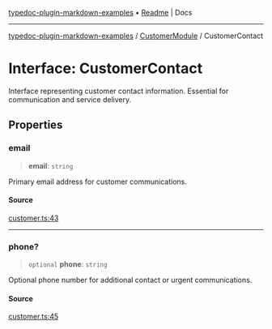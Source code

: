 [typedoc-plugin-markdown-examples](../../README.md) • [Readme](../../README.md) \| Docs

***

[typedoc-plugin-markdown-examples](../../modules.md) / [CustomerModule](../README.md) / CustomerContact

# Interface: CustomerContact

Interface representing customer contact information.
Essential for communication and service delivery.

## Properties

### email

> **email**: `string`

Primary email address for customer communications.

#### Source

[customer.ts:43](https://github.com/tgreyuk/typedoc-plugin-markdown-examples/blob/f6ee18b4865e847a5ae81e3c3d7c2ce83ab384d7/examples/src/customer.ts#L43)

***

### phone?

> `optional` **phone**: `string`

Optional phone number for additional contact or urgent communications.

#### Source

[customer.ts:45](https://github.com/tgreyuk/typedoc-plugin-markdown-examples/blob/f6ee18b4865e847a5ae81e3c3d7c2ce83ab384d7/examples/src/customer.ts#L45)
